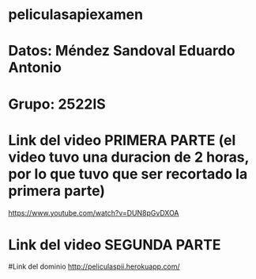 # peliculasapiexamen

# Datos: Méndez Sandoval Eduardo Antonio 

# Grupo: 2522IS

# Link del video PRIMERA PARTE (el video tuvo una duracion de 2 horas, por lo que tuvo que ser recortado la primera parte)
https://www.youtube.com/watch?v=DUN8pGvDXOA

# Link del video SEGUNDA PARTE

#Link del dominio 
http://peliculaspii.herokuapp.com/
